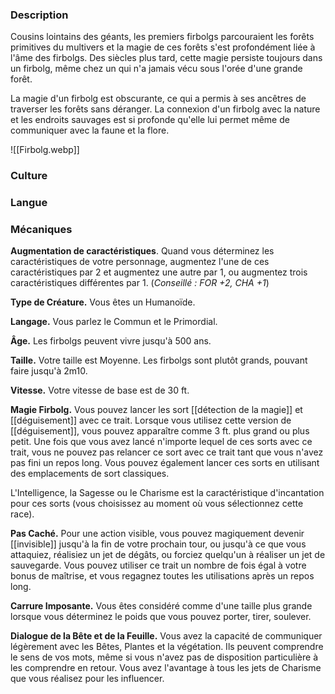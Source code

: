 ### Description

Cousins lointains des géants, les premiers firbolgs parcouraient les forêts primitives du multivers et la magie de ces forêts s'est profondément liée à l'âme des firbolgs. Des siècles plus tard, cette magie persiste toujours dans un firbolg, même chez un qui n'a jamais vécu sous l'orée d'une grande forêt.

La magie d'un firbolg est obscurante, ce qui a permis à ses ancêtres de traverser les forêts sans déranger. La connexion d'un firbolg avec la nature et les endroits sauvages est si profonde qu'elle lui permet même de communiquer avec la faune et la flore.

![[Firbolg.webp]]

### Culture

### Langue

### Mécaniques

**Augmentation de caractéristiques**. Quand vous déterminez les caractéristiques de votre personnage, augmentez l'une de ces caractéristiques par 2 et augmentez une autre par 1, ou augmentez trois caractéristiques différentes par 1. (*Conseillé : FOR +2, CHA +1*)

**Type de Créature.** Vous êtes un Humanoïde.

**Langage.** Vous parlez le Commun et le Primordial.

**Âge.** Les firbolgs peuvent vivre jusqu'à 500 ans.

**Taille.** Votre taille est Moyenne. Les firbolgs sont plutôt grands, pouvant faire jusqu'à 2m10.

**Vitesse.** Votre vitesse de base est de 30 ft.

**Magie Firbolg.** Vous pouvez lancer les sort [[détection de la magie]] et [[déguisement]] avec ce trait. Lorsque vous utilisez cette version de [[déguisement]], vous pouvez apparaître comme 3 ft. plus grand ou plus petit. Une fois que vous avez lancé n'importe lequel de ces sorts avec ce trait, vous ne pouvez pas relancer ce sort avec ce trait tant que vous n'avez pas fini un repos long. Vous pouvez également lancer ces sorts en utilisant des emplacements de sort classiques.

L'Intelligence, la Sagesse ou le Charisme est la caractéristique d'incantation pour ces sorts (vous choisissez au moment où vous sélectionnez cette race).

**Pas Caché.** Pour une action visible, vous pouvez magiquement devenir [[invisible]] jusqu'à la fin de votre prochain tour, ou jusqu'à ce que vous attaquiez, réalisiez un jet de dégâts, ou forciez quelqu'un à réaliser un jet de sauvegarde. Vous pouvez utiliser ce trait un nombre de fois égal à votre bonus de maîtrise, et vous regagnez toutes les utilisations après un repos long.

**Carrure Imposante.** Vous êtes considéré comme d'une taille plus grande lorsque vous déterminez le poids que vous pouvez porter, tirer, soulever.

**Dialogue de la Bête et de la Feuille.** Vous avez la capacité de communiquer légèrement avec les Bêtes, Plantes et la végétation. Ils peuvent comprendre le sens de vos mots, même si vous n'avez pas de disposition particulière à les comprendre en retour. Vous avez l'avantage à tous les jets de Charisme que vous réalisez pour les influencer.
